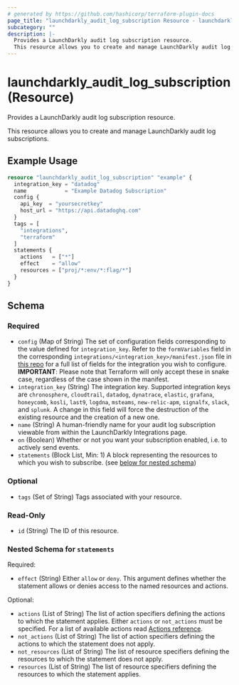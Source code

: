 ```yaml
---
# generated by https://github.com/hashicorp/terraform-plugin-docs
page_title: "launchdarkly_audit_log_subscription Resource - launchdarkly"
subcategory: ""
description: |-
  Provides a LaunchDarkly audit log subscription resource.
  This resource allows you to create and manage LaunchDarkly audit log subscriptions.
---
```


# launchdarkly_audit_log_subscription (Resource)

Provides a LaunchDarkly audit log subscription resource.

This resource allows you to create and manage LaunchDarkly audit log subscriptions.

## Example Usage

```terraform
resource "launchdarkly_audit_log_subscription" "example" {
  integration_key = "datadog"
  name            = "Example Datadog Subscription"
  config {
    api_key  = "yoursecretkey"
    host_url = "https://api.datadoghq.com"
  }
  tags = [
    "integrations",
    "terraform"
  ]
  statements {
    actions   = ["*"]
    effect    = "allow"
    resources = ["proj/*:env/*:flag/*"]
  }
}
```

<!-- schema generated by tfplugindocs -->
## Schema

### Required

- `config` (Map of String) The set of configuration fields corresponding to the value defined for `integration_key`. Refer to the `formVariables` field in the corresponding `integrations/<integration_key>/manifest.json` file in [this repo](https://github.com/launchdarkly/integration-framework/tree/master/integrations) for a full list of fields for the integration you wish to configure. **IMPORTANT**: Please note that Terraform will only accept these in snake case, regardless of the case shown in the manifest.
- `integration_key` (String) The integration key. Supported integration keys are `chronosphere`, `cloudtrail`, `datadog`, `dynatrace`, `elastic`, `grafana`, `honeycomb`, `kosli`, `last9`, `logdna`, `msteams`, `new-relic-apm`, `signalfx`, `slack`, and `splunk`. A change in this field will force the destruction of the existing resource and the creation of a new one.
- `name` (String) A human-friendly name for your audit log subscription viewable from within the LaunchDarkly Integrations page.
- `on` (Boolean) Whether or not you want your subscription enabled, i.e. to actively send events.
- `statements` (Block List, Min: 1) A block representing the resources to which you wish to subscribe. (see [below for nested schema](#nestedblock--statements))

### Optional

- `tags` (Set of String) Tags associated with your resource.

### Read-Only

- `id` (String) The ID of this resource.

<a id="nestedblock--statements"></a>
### Nested Schema for `statements`

Required:

- `effect` (String) Either `allow` or `deny`. This argument defines whether the statement allows or denies access to the named resources and actions.

Optional:

- `actions` (List of String) The list of action specifiers defining the actions to which the statement applies.
Either `actions` or `not_actions` must be specified. For a list of available actions read [Actions reference](https://docs.launchdarkly.com/home/account-security/custom-roles/actions#actions-reference).
- `not_actions` (List of String) The list of action specifiers defining the actions to which the statement does not apply.
- `not_resources` (List of String) The list of resource specifiers defining the resources to which the statement does not apply.
- `resources` (List of String) The list of resource specifiers defining the resources to which the statement applies.
